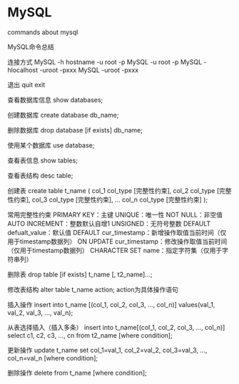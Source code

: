 # MySQL
commands about mysql

MySQL命令总结

连接方式
MySQL -h hostname -u root -p
MySQL -u root -p
MySQL -hlocalhost -uroot -pxxx
MySQL -uroot -pxxx

退出
quit
exit

查看数据库信息
show databases;

创建数据库
create database db_name;

删除数据库
drop database [if exists] db_name;

使用某个数据库
use database;

查看表信息
show tables;

查看表结构
desc table;

创建表
create table t_name (
col_1 col_type [完整性约束],
col_2 col_type [完整性约束],
col_3 col_type [完整性约束],
...
col_n col_type [完整性约束]
);

常用完整性约束
PRIMARY KEY：主键
UNIQUE：唯一性
NOT NULL：非空值
AUTO INCREMENT：整数默认自增1
UNSIGNED：无符号整数
DEFAULT defualt_value：默认值
DEFAULT cur_timestamp：新增操作取值当前时间（仅用于timestamp数据列）
ON UPDATE cur_timestamp：修改操作取值当前时间（仅用于timestamp数据列）
CHARACTER SET name：指定字符集（仅用于字符串列）

删除表
drop table [if exists] t_name [, t2_name]...;

修改表结构
alter table t_name action;
action为具体操作语句


插入操作
insert into t_name [(col_1, col_2, col_3, ..., col_n)] values(val_1, val_2, val_3, ..., val_n);

从表选择插入（插入多条）
insert into t_name[(col_1, col_2, col_3, ..., col_n)] select c1, c2, c3, ..., cn from t2_name [where condition];

更新操作
update t_name set col_1=val_1, col_2=val_2, col_3=val_3, ..., col_n=val_n [where condition];

删除操作
delete from t_name [where condition];
